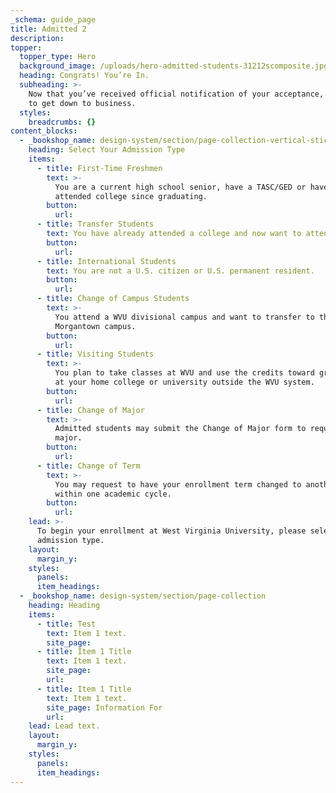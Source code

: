 ```yaml
---
_schema: guide_page
title: Admitted 2
description:
topper:
  topper_type: Hero
  background_image: /uploads/hero-admitted-students-31212scomposite.jpg
  heading: Congrats! You’re In.
  subheading: >-
    Now that you’ve received official notification of your acceptance, it’s time
    to get down to business.
  styles:
    breadcrumbs: {}
content_blocks:
  - _bookshop_name: design-system/section/page-collection-vertical-sticky
    heading: Select Your Admission Type
    items:
      - title: First-Time Freshmen
        text: >-
          You are a current high school senior, have a TASC/GED or haven't
          attended college since graduating.
        button:
          url:
      - title: Transfer Students
        text: You have already attended a college and now want to attend WVU.
        button:
          url:
      - title: International Students
        text: You are not a U.S. citizen or U.S. permanent resident.
        button:
          url:
      - title: Change of Campus Students
        text: >-
          You attend a WVU divisional campus and want to transfer to the
          Morgantown campus.
        button:
          url:
      - title: Visiting Students
        text: >-
          You plan to take classes at WVU and use the credits toward graduation
          at your home college or university outside the WVU system.
        button:
          url:
      - title: Change of Major
        text: >-
          Admitted students may submit the Change of Major form to request a new
          major.
        button:
          url:
      - title: Change of Term
        text: >-
          You may request to have your enrollment term changed to another term
          within one academic cycle.
        button:
          url:
    lead: >-
      To begin your enrollment at West Virginia University, please select your
      admission type.
    layout:
      margin_y:
    styles:
      panels:
      item_headings:
  - _bookshop_name: design-system/section/page-collection
    heading: Heading
    items:
      - title: Test
        text: Item 1 text.
        site_page:
      - title: Item 1 Title
        text: Item 1 text.
        site_page:
        url:
      - title: Item 1 Title
        text: Item 1 text.
        site_page: Information For
        url:
    lead: Lead text.
    layout:
      margin_y:
    styles:
      panels:
      item_headings:
---
```

